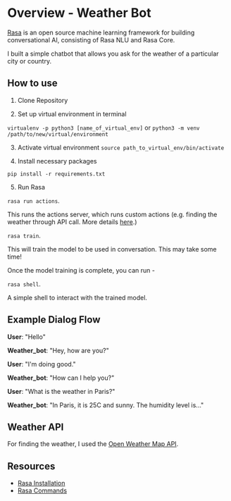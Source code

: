 # Overview - Weather Bot

[Rasa](https://rasa.com/docs/rasa/) is an open source machine learning framework for building conversational AI, consisting of Rasa NLU and Rasa Core. 

I built a simple chatbot that allows you ask for the weather of a particular city or country. 

## How to use

1. Clone Repository 

2. Set up virtual environment in terminal

```virtualenv -p python3 [name_of_virtual_env]``` or ```python3 -m venv /path/to/new/virtual/environment ```

3. Activate virtual environment 
``` source path_to_virtual_env/bin/activate ```

4. Install necessary packages 

```pip install -r requirements.txt```

5. Run Rasa

``` rasa run actions ```. 

This runs the actions server, which runs custom actions (e.g. finding the weather through API call. More details [here](https://rasa.com/docs/rasa/2.x/custom-actions).) 

``` rasa train ```. 

This will train the model to be used in conversation. This may take some time! 

Once the model training is complete, you can run - 


``` rasa shell ```. 

A simple shell to interact with the trained model. 

## Example Dialog Flow 

**User**: "Hello" 

**Weather_bot**: "Hey, how are you?" 

**User**: "I'm doing good."

**Weather_bot**: "How can I help you?"

**User**: "What is the weather in Paris?" 

**Weather_bot**: "In Paris, it is 25C and sunny. The humidity level is..."

## Weather API 

For finding the weather, I used the [Open Weather Map API](https://openweathermap.org/api). 

## Resources 

- [Rasa Installation](https://rasa.com/docs/rasa/installation/)
- [Rasa Commands](https://rasa.com/docs/rasa/command-line-interface) 